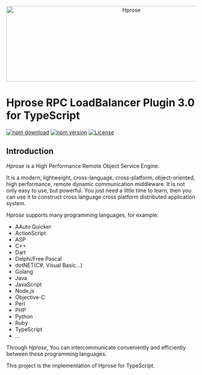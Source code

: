 <p align="center"><img src="https://hprose.com/banner.@2x.png" alt="Hprose" title="Hprose" width="650" height="200" /></p>

# Hprose RPC LoadBalancer Plugin 3.0 for TypeScript

[![npm download](https://img.shields.io/npm/dm/@hprose/rpc-plugin-loadbalancer.svg)](https://www.npmjs.com/package/@hprose/rpc-plugin-loadbalancer)
[![npm version](https://img.shields.io/npm/v/@hprose/rpc-plugin-loadbalancer.svg)](https://www.npmjs.com/package/@hprose/rpc-plugin-loadbalancer)
[![License](https://img.shields.io/npm/l/@hprose/rpc-plugin-loadbalancer.svg)](http://opensource.org/licenses/MIT)

## Introduction

*Hprose* is a High Performance Remote Object Service Engine.

It is a modern, lightweight, cross-language, cross-platform, object-oriented, high performance, remote dynamic communication middleware. It is not only easy to use, but powerful. You just need a little time to learn, then you can use it to construct cross language cross platform distributed application system.

*Hprose* supports many programming languages, for example:

* AAuto Quicker
* ActionScript
* ASP
* C++
* Dart
* Delphi/Free Pascal
* dotNET(C#, Visual Basic...)
* Golang
* Java
* JavaScript
* Node.js
* Objective-C
* Perl
* PHP
* Python
* Ruby
* TypeScript
* ...

Through *Hprose*, You can intercommunicate conveniently and efficiently between those programming languages.

This project is the implementation of Hprose for TypeScript.
